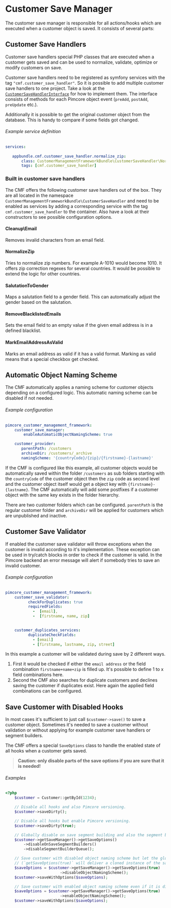 # Customer Save Manager
 
The customer save manager is responsible for all actions/hooks which are executed when a customer object is saved. 
It consists of several parts:
 
## Customer Save Handlers

Customer save handlers special PHP classes that are executed when a customer gets saved and can be used to normalize, 
validate, optimize or modify customers on save.

Customer save handlers need to be registered as symfony services with the tag `"cmf.customer_save_handler"`. 
So it is possible to add multiple customer save handlers to one project. Take a look at the 
[`CustomerSaveHandlerInterface`](https://github.com/pimcore/customer-data-framework/blob/master/src/CustomerSaveHandler/CustomerSaveHandlerInterface.php) 
for how to implement them. The interface consists of methods for each Pimcore object event (`preAdd`, 
`postAdd`, `preUpdate` etc.). 

Additionally it is possible to get the original customer object from the database. This is handy to compare if some fields 
got changed.


###### Example service definition
```yaml
services:
  
   appbundle.cmf.customer_save_handler.normalize_zip:
       class: CustomerManagementFrameworkBundle\CustomerSaveHandler\NormalizeZip
       tags: [cmf.customer_save_handler]
```

### Built in customer save handlers

The CMF offers the following customer save handlers out of the box. They are all located in the namespace 
`CustomerManagementFrameworkBundle\CustomerSaveHandler` and need to be enabled as services by adding 
a corresponding service with the tag `cmf.customer_save_handler` to the container. Also have a look at their constructors
to see possible configuration options. 

#### Cleanup\Email
Removes invalid characters from an email field.

#### NormalizeZip
Tries to normalize zip numbers. For example A-1010 would become 1010. It offers zip correction regexes for several countries. 
It would be possible to extend the logic for other countries.

#### SalutationToGender
Maps a salutation field to a gender field. This can automatically adjust the gender based on the salutation.

#### RemoveBlacklistedEmails
Sets the email field to an empty value if the given email address is in a defined blacklist. 

#### MarkEmailAddressAsValid
Marks an email address as valid if it has a valid format. Marking as valid means that a special checkbox get checked. 



## Automatic Object Naming Scheme
The CMF automatically applies a naming scheme for customer objects depending on a configured logic. This automatic naming 
scheme can be disabled if not needed.
 
###### Example configuration
```yaml
pimcore_customer_management_framework:
    customer_save_manager:
        enableAutomaticObjectNamingScheme: true

    customer_provider:
       parentPath: /customers
       archiveDir: /customers/_archive
       namingScheme: '{countryCode}/{zip}/{firstname}-{lastname}'
```

If the CMF is configured like this example, all customer objects would be automatically saved within the folder `/customers` 
as sub folders starting with the `countryCode` of the customer object then the `zip` code as second level and the customer 
object itself would get a object key with `{firstname}-{lastname}`. The CMF automatically will add some postfixes if a 
customer object with the same key exists in the folder hierarchy.
 
There are two customer folders which can be configured. `parentPath` is the regular customer folder and `archiveDir` 
will be applied for customers which are unpublished and inactive.


## Customer Save Validator
If enabled the customer save validator will throw exceptions when the customer is invalid according to it's implementation. 
These exception can be used in try/catch blocks in order to check if the customer is valid. In the Pimcore backend an 
error message will alert if somebody tries to save an invalid customer.

###### Example configuration
```yaml
pimcore_customer_management_framework:
    customer_save_validator:
          checkForDuplicates: true
          requiredFields: 
            -  [email],
            -  [firstname, name, zip]

            
    customer_duplicates_services:
          duplicateCheckFields:
            - [email]
            - [firstname, lastname, zip, street]
```

In this example a customer will be validated during save by 2 different ways. 
1) First it would be checked if either the `email address` or the field combination `firstname+name+zip` is filled up. 
  It's possible to define 1 to x field combinations here.
2) Second the CMF also searches for duplicate customers and declines saving the customer if duplicates exist. Here again 
  the applied field combinations can be configured.
 
 
## Save Customer with Disabled Hooks

In most cases it's sufficient to just call `$customer->save()` to save a customer object.
Sometimes it's needed to save a customer without validation or without applying for example customer save handlers or 
segment builders.

The CMF offers a special `SaveOptions` class to handle the enabled state of all hooks when a customer gets saved.

> **Caution: only disable parts of the save options if you are sure that it is needed!**

###### Examples
```php
<?php
    $customer = Customer::getById(1234);

    // Disable all hooks and also Pimcore versioning.
    $customer->saveDirty();

    // Disable all hooks but enable Pimcore versioning.
    $customer->saveDirty(true);

    // Globally disable on save segment building and also the segment builder queue
    $customer->getSaveManager()->getSaveOptions()
        ->disableOnSaveSegmentBuilders()
        ->disableSegmentBuilderQueue();

    // Save customer with disabled object naming scheme but let the global state untouched
    // (`getSaveOptions(true)` will deliver a cloned instance of the save options)
    $saveOptions = $customer->getSaveManager()->getSaveOptions(true)
                        ->disableObjectNamingScheme();
    $customer->saveWithOptions($saveOptions);

    // Save customer with enabled object naming scheme even if it is disabled by default in the config
    $saveOptions = $customer->getSaveManager()->getSaveOptions(true)
                        ->enableObjectNamingScheme();
    $customer->saveWithOptions($saveOptions);

```


